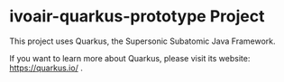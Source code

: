 # ivoair-quarkus-prototype Project

This project uses Quarkus, the Supersonic Subatomic Java Framework.

If you want to learn more about Quarkus, please visit its website: https://quarkus.io/ .
